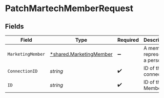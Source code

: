 # PatchMartechMemberRequest


## Fields

| Field                                                                    | Type                                                                     | Required                                                                 | Description                                                              |
| ------------------------------------------------------------------------ | ------------------------------------------------------------------------ | ------------------------------------------------------------------------ | ------------------------------------------------------------------------ |
| `MarketingMember`                                                        | [*shared.MarketingMember](../../../pkg/models/shared/marketingmember.md) | :heavy_minus_sign:                                                       | A member represents a person                                             |
| `ConnectionID`                                                           | *string*                                                                 | :heavy_check_mark:                                                       | ID of the connection                                                     |
| `ID`                                                                     | *string*                                                                 | :heavy_check_mark:                                                       | ID of the Member                                                         |